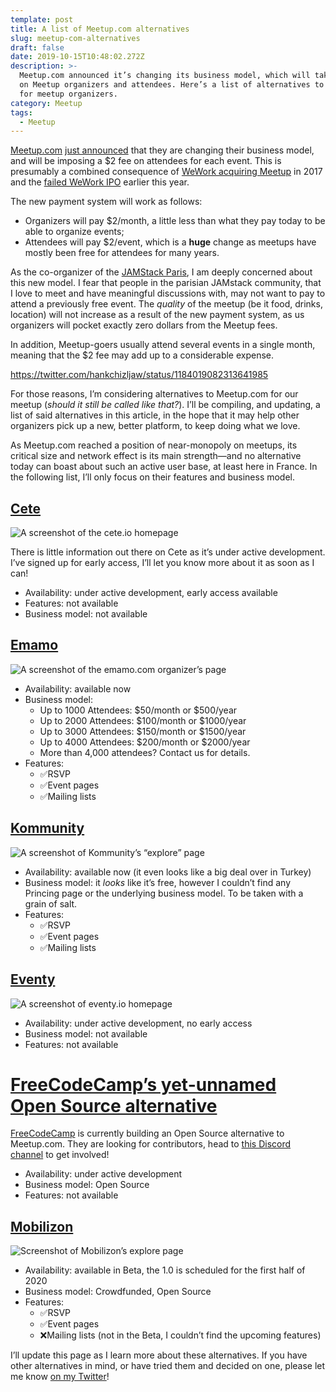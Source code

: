 ```yaml
---
template: post
title: A list of Meetup.com alternatives
slug: meetup-com-alternatives
draft: false
date: 2019-10-15T10:48:02.272Z
description: >-
  Meetup.com announced it’s changing its business model, which will take a toll
  on Meetup organizers and attendees. Here’s a list of alternatives to consider
  for meetup organizers.
category: Meetup
tags:
  - Meetup
---
```

[Meetup.com](https://meetup.com) [just announced](https://www.meetup.com/lp/paymentchanges) that they are changing their business model, and will be imposing a $2 fee on attendees for each event. This is presumably a combined consequence of [WeWork acquiring Meetup](https://www.wework.com/newsroom/posts/wework-x-meetup) in 2017 and the [failed WeWork IPO](https://markets.businessinsider.com/news/stocks/wework-ipo-adam-neumann-business-model-valuation-2019-9-1028530754) earlier this year.

The new payment system will work as follows:

* Organizers will pay $2/month, a little less than what they pay today to be able to organize events;
* Attendees will pay $2/event, which is a **huge** change as meetups have mostly been free for attendees for many years.

As the co-organizer of the [JAMStack Paris](https://jamstack.paris), I am deeply concerned about this new model. I fear that people in the parisian JAMstack community, that I love to meet and have meaningful discussions with, may not want to pay to attend a previously free event. The _quality_ of the meetup (be it food, drinks, location) will not increase as a result of the new payment system, as us organizers will pocket exactly zero dollars from the Meetup fees.

In addition, Meetup-goers usually attend several events in a single month, meaning that the $2 fee may add up to a considerable expense.

https://twitter.com/hankchizljaw/status/1184019082313641985

For those reasons, I’m considering alternatives to Meetup.com for our meetup (_should it still be called like that?_). I’ll be compiling, and updating, a list of said alternatives in this article, in the hope that it may help other organizers pick up a new, better platform, to keep doing what we love.

As Meetup.com reached a position of near-monopoly on meetups, its critical size and network effect is its main strength—and no alternative today can boast about such an active user base, at least here in France. In the following list, I’ll only focus on their features and business model.

## [Cete](https://cete.io/)

![A screenshot of the cete.io homepage](/media/capture-d’écran-2019-10-15-à-13.38.57.png)

There is little information out there on Cete as it’s under active development. I’ve signed up for early access, I’ll let you know more about it as soon as I can!

* Availability: under active development, early access available
* Features: not available
* Business model: not available

## [Emamo](https://emamo.com/)

![A screenshot of the emamo.com organizer’s page](/media/capture-d’écran-2019-10-15-à-13.40.18.png)

* Availability: available now
* Business model:
  * Up to 1000 Attendees: \$50/month or \$500/year
  * Up to 2000 Attendees: \$100/month or \$1000/year
  * Up to 3000 Attendees: \$150/month or \$1500/year
  * Up to 4000 Attendees: \$200/month or \$2000/year
  * More than 4,000 attendees? Contact us for details.
* Features:
  * ✅RSVP
  * ✅Event pages
  * ✅Mailing lists

## [Kommunity](https://kommunity.com/)

![A screenshot of Kommunity’s “explore” page](/media/capture-d’écran-2019-10-15-à-13.41.27.png)

* Availability: available now (it even looks like a big deal over in Turkey)
* Business model: it _looks_ like it’s free, however I couldn’t find any Princing page or the underlying business model. To be taken with a grain of salt.
* Features:
  * ✅RSVP
  * ✅Event pages
  * ✅Mailing lists

## [Eventy](https://eventy.io/)

![A screenshot of eventy.io homepage](/media/capture-d’écran-2019-10-15-à-13.42.41.png)

* Availability: under active development, no early access
* Business model: not available
* Features: not available

# [FreeCodeCamp’s yet-unnamed Open Source alternative](https://twitter.com/ossia/status/1183845054449930241)

[FreeCodeCamp](<>) is currently building an Open Source alternative to Meetup.com. They are looking for contributors, head to [this Discord channel](https://discordapp.com/invite/vbRUYWS) to get involved!

* Availability: under active development
* Business model: Open Source
* Features: not available

## [Mobilizon](https://joinmobilizon.org/en/)

![Screenshot of Mobilizon’s explore page](/media/capture-d’écran-2019-10-15-à-13.44.51.png)

* Availability: available in Beta, the 1.0 is scheduled for the first half of 2020
* Business model: Crowdfunded, Open Source
* Features:
  * ✅RSVP
  * ✅Event pages
  * ❌Mailing lists (not in the Beta, I couldn’t find the upcoming features)

I’ll update this page as I learn more about these alternatives. If you have other alternatives in mind, or have tried them and decided on one, please let me know [on my Twitter](https://twitter.com/phacks)!
